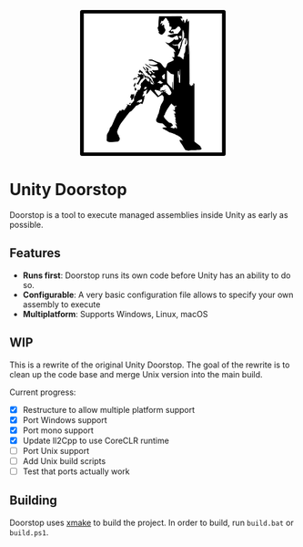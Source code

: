 <p align="center">
  <img height="256" width="256" src="img/icon.png">
</p>

# Unity Doorstop

Doorstop is a tool to execute managed assemblies inside Unity as early as possible.

## Features

* **Runs first**: Doorstop runs its own code before Unity has an ability to do so.
* **Configurable**: A very basic configuration file allows to specify your own assembly to execute
* **Multiplatform**: Supports Windows, Linux, macOS

## WIP

This is a rewrite of the original Unity Doorstop. The goal of the rewrite is to clean up the code base and merge Unix version into the main build.

Current progress:

* [x] Restructure to allow multiple platform support
* [x] Port Windows support
* [x] Port mono support
* [x] Update Il2Cpp to use CoreCLR runtime 
* [ ] Port Unix support
* [ ] Add Unix build scripts
* [ ] Test that ports actually work

## Building

Doorstop uses [xmake](https://xmake.io/) to build the project. In order to build, run `build.bat` or `build.ps1`.
